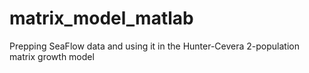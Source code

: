 # matrix_model_matlab
Prepping SeaFlow data and using it in the Hunter-Cevera 2-population matrix growth model
